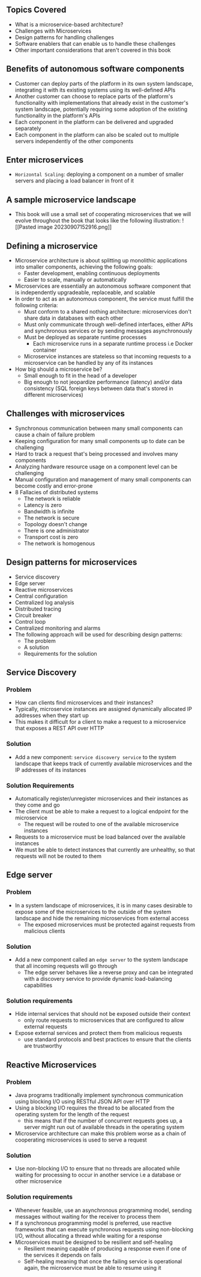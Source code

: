 ## Topics Covered
- What is a microservice-based architecture?
- Challenges with Microservices
- Design patterns for handling challenges
- Software enablers that can enable us to handle these challenges
- Other important considerations that aren't covered in this book

## Benefits of autonomous software components
- Customer can deploy parts of the platform in its own system landscape, integrating it with its existing systems using its well-defined APIs
- Another customer can choose to replace parts of the platform's functionality with implementations that already exist in the customer's system landscape, potentially requiring some adoption of the existing functionality in the platform's APIs
- Each component in the platform can be delivered and upgraded separately
- Each component in the platform can also be scaled out to multiple servers independently of the other components
## Enter microservices
- `Horizontal Scaling`: deploying a component on a number of smaller servers and placing a load balancer in front of it
## A sample microservice landscape
- This book will use a small set of cooperating microservices that we will evolve throughout the book that looks like the following illustration:
	![[Pasted image 20230907152916.png]]
## Defining a microservice
- Microservice architecture is about splitting up monolithic applications into smaller components, achieving the following goals: 
	- Faster development, enabling continuous deployments
	- Easier to scale, manually or automatically
- Microservices are essentially an autonomous software component that is independently upgradeable, replaceable, and scalable
- In order to act as an autonomous component, the service must fulfill the following criteria:
	- Must conform to a shared nothing architecture: microservices don't share data in databases with each other
	- Must only communicate through well-defined interfaces, either APIs and synchronous services or by sending messages asynchronously
	- Must be deployed as separate runtime processes
		- Each microservice runs in a separate runtime process i.e Docker container
	- Microservice instances are stateless so that incoming requests to a microservice can be handled by any of its instances
- How big should a microservice be?
	- Small enough to fit in the head of a developer
	- Big enough to not jeopardize performance (latency) and/or data consistency (SQL foreign keys between data that's stored in different microservices)
## Challenges with microservices
- Synchronous communication between many small components can cause a chain of failure problem
- Keeping configuration for many small components up to date can be challenging
- Hard to track a request that's being processed and involves many components
- Analyzing hardware resource usage on a component level can be challenging
- Manual configuration and management of many small components can become costly and error-prone
- 8 Fallacies of distributed systems
	- The network is reliable
	- Latency is zero
	- Bandwidth is infinite
	- The network is secure
	- Topology doesn't change
	- There is one administrator
	- Transport cost is zero
	- The network is homogenous
## Design patterns for microservices
- Service discovery
- Edge server
- Reactive microservices
- Central configuration
- Centralized log analysis
- Distributed tracing
- Circuit breaker
- Control loop
- Centralized monitoring and alarms
- The following approach will be used for describing design patterns:
	- The problem
	- A solution
	- Requirements for the solution
## Service Discovery
### Problem
- How can clients find microservices and their instances?
- Typically, microservice instances are assigned dynamically allocated IP addresses when they start up
- This makes it difficult for a client to make a request to a microservice that exposes a REST API over HTTP
### Solution
- Add a new component: `service discovery service` to the system landscape that keeps track of currently available microservices and the IP addresses of its instances
### Solution Requirements
- Automatically register/unregister microservices and their instances as they come and go
- The client must be able to make a request to a logical endpoint for the microservice
	- The request will be routed to one of the available microservice instances
- Requests to a microservice must be load balanced over the available instances
- We must be able to detect instances that currently are unhealthy, so that requests will not be routed to them

## Edge server
### Problem
- In a system landscape of microservices, it is in many cases desirable to expose some of the microservices to the outside of the system landscape and hide the remaining microservices from external access
	- The exposed microservices must be protected against requests from malicious clients
### Solution
- Add a new component called an `edge server` to the system landscape that all incoming requests will go through
	- The edge server behaves like a reverse proxy and can be integrated with a discovery service to provide dynamic load-balancing capabilities
### Solution requirements
- Hide internal services that should not be exposed outside their context
	- only route requests to microservices that are configured to allow external requests
- Expose external services and protect them from malicious requests
	- use standard protocols and best practices to ensure that the clients are trustworthy

## Reactive Microservices
### Problem
- Java programs traditionally implement synchronous communication using blocking I/O using RESTful JSON API over HTTP
- Using a blocking I/O requires the thread to be allocated from the operating system for the length of the request
	- this means that if the number of concurrent requests goes up, a server might run out of available threads in the operating system
- Microservice architecture can make this problem worse as a chain of cooperating microservices is used to serve a request
### Solution 
- Use non-blocking I/O to ensure that no threads are allocated while waiting for processing to occur in another service i.e a database or other microservice
### Solution requirements
- Whenever feasible, use an asynchronous programming model, sending messages without waiting for the receiver to process them
- If a synchronous programming model is preferred, use reactive frameworks that can execute synchronous requests using non-blocking I/O, without allocating a thread while waiting for a response
- Microservices must be designed to be resilient and self-healing
	- Resilient meaning capable of producing a response even if one of the services it depends on fails
	- Self-healing meaning that once the failing service is operational again, the microservice must be able to resume using it